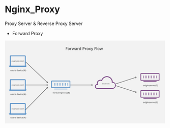 # Nginx_Proxy
Proxy Server &amp; Reverse Proxy Server


* Forward Proxy


![forward](https://raw.githubusercontent.com/QueenieCplusplus/Nginx_Proxy/master/Forward_Proxy.png)
